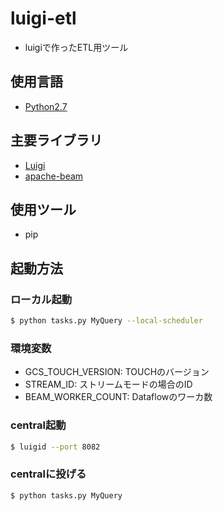 # luigi-etl

* luigiで作ったETL用ツール

## 使用言語

* [Python2.7](https://www.python.org)

## 主要ライブラリ

* [Luigi](https://github.com/spotify/luigi)
* [apache-beam](https://github.com/apache/incubator-beam/tree/python-sdk/sdks/python)

## 使用ツール

* pip

## 起動方法

### ローカル起動
``` sh
$ python tasks.py MyQuery --local-scheduler
```

### 環境変数

* GCS_TOUCH_VERSION: TOUCHのバージョン
* STREAM_ID: ストリームモードの場合のID
* BEAM_WORKER_COUNT: Dataflowのワーカ数

### central起動
``` sh
$ luigid --port 8082
```
### centralに投げる
``` sh
$ python tasks.py MyQuery
```
